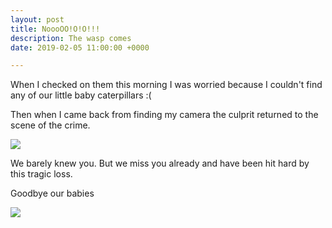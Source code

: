 ```yaml
---
layout: post
title: NoooOO!O!O!!!
description: The wasp comes
date: 2019-02-05 11:00:00 +0000

---
```

When I checked on them this morning I was worried because I couldn't find any of our little baby caterpillars :(

Then when I came back from finding my camera the culprit returned to the scene of the crime.

![](/public/2019-02-06-1.jpeg)

We barely knew you. But we miss you already and have been hit hard by this tragic loss.

Goodbye our babies

![](/public/2019-02-06-2.jpeg)